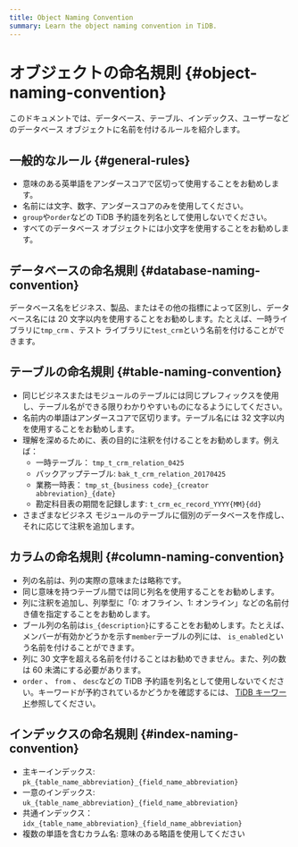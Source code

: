 ```yaml
---
title: Object Naming Convention
summary: Learn the object naming convention in TiDB.
---
```


# オブジェクトの命名規則 {#object-naming-convention}

このドキュメントでは、データベース、テーブル、インデックス、ユーザーなどのデータベース オブジェクトに名前を付けるルールを紹介します。

## 一般的なルール {#general-rules}

-   意味のある英単語をアンダースコアで区切って使用することをお勧めします。
-   名前には文字、数字、アンダースコアのみを使用してください。
-   `group`や`order`などの TiDB 予約語を列名として使用しないでください。
-   すべてのデータベース オブジェクトには小文字を使用することをお勧めします。

## データベースの命名規則 {#database-naming-convention}

データベース名をビジネス、製品、またはその他の指標によって区別し、データベース名には 20 文字以内を使用することをお勧めします。たとえば、一時ライブラリに`tmp_crm` 、テスト ライブラリに`test_crm`という名前を付けることができます。

## テーブルの命名規則 {#table-naming-convention}

-   同じビジネスまたはモジュールのテーブルには同じプレフィックスを使用し、テーブル名ができる限りわかりやすいものになるようにしてください。
-   名前内の単語はアンダースコアで区切ります。テーブル名には 32 文字以内を使用することをお勧めします。
-   理解を深めるために、表の目的に注釈を付けることをお勧めします。例えば：
    -   一時テーブル： `tmp_t_crm_relation_0425`
    -   バックアップテーブル: `bak_t_crm_relation_20170425`
    -   業務一時表： `tmp_st_{business code}_{creator abbreviation}_{date}`
    -   勘定科目表の期間を記録します: `t_crm_ec_record_YYYY{MM}{dd}`
-   さまざまなビジネス モジュールのテーブルに個別のデータベースを作成し、それに応じて注釈を追加します。

## カラムの命名規則 {#column-naming-convention}

-   列の名前は、列の実際の意味または略称です。
-   同じ意味を持つテーブル間では同じ列名を使用することをお勧めします。
-   列に注釈を追加し、列挙型に「0: オフライン、1: オンライン」などの名前付き値を指定することをお勧めします。
-   ブール列の名前は`is_{description}`にすることをお勧めします。たとえば、メンバーが有効かどうかを示す`member`テーブルの列には、 `is_enabled`という名前を付けることができます。
-   列に 30 文字を超える名前を付けることはお勧めできません。また、列の数は 60 未満にする必要があります。
-   `order` 、 `from` 、 `desc`などの TiDB 予約語を列名として使用しないでください。キーワードが予約されているかどうかを確認するには、 [TiDB キーワード](/keywords.md)参照してください。

## インデックスの命名規則 {#index-naming-convention}

-   主キーインデックス: `pk_{table_name_abbreviation}_{field_name_abbreviation}`
-   一意のインデックス: `uk_{table_name_abbreviation}_{field_name_abbreviation}`
-   共通インデックス： `idx_{table_name_abbreviation}_{field_name_abbreviation}`
-   複数の単語を含むカラム名: 意味のある略語を使用してください
